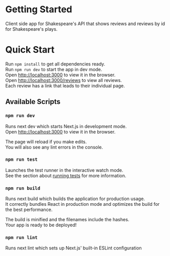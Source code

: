 # Getting Started

Client side app for Shakespeare's API that shows reviews and reviews by id for Shakespeare's plays.

# Quick Start

Run `npm install` to get all dependencies ready.\
Run `npm run dev` to start the app in dev mode.\
Open [http://localhost:3000](http://localhost:3000) to view it in the browser.\
Open [http://localhost:3000/reviews](http://localhost:3000/reviews) to view all reviews.\
Each review has a link that leads to their individual page.

## Available Scripts

### `npm run dev`

Runs next dev which starts Next.js in development mode.\
Open [http://localhost:3000](http://localhost:3000) to view it in the browser.

The page will reload if you make edits.\
You will also see any lint errors in the console.

### `npm run test`

Launches the test runner in the interactive watch mode.\
See the section about [running tests](https://facebook.github.io/create-react-app/docs/running-tests) for more information.

### `npm run build`

Runs next build which builds the application for production usage.\
It correctly bundles React in production mode and optimizes the build for the best performance.

The build is minified and the filenames include the hashes.\
Your app is ready to be deployed!

### `npm run lint`

Runs next lint which sets up Next.js' built-in ESLint configuration
